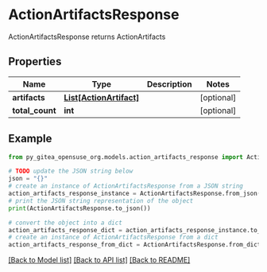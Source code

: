 # ActionArtifactsResponse

ActionArtifactsResponse returns ActionArtifacts

## Properties

Name | Type | Description | Notes
------------ | ------------- | ------------- | -------------
**artifacts** | [**List[ActionArtifact]**](ActionArtifact.md) |  | [optional] 
**total_count** | **int** |  | [optional] 

## Example

```python
from py_gitea_opensuse_org.models.action_artifacts_response import ActionArtifactsResponse

# TODO update the JSON string below
json = "{}"
# create an instance of ActionArtifactsResponse from a JSON string
action_artifacts_response_instance = ActionArtifactsResponse.from_json(json)
# print the JSON string representation of the object
print(ActionArtifactsResponse.to_json())

# convert the object into a dict
action_artifacts_response_dict = action_artifacts_response_instance.to_dict()
# create an instance of ActionArtifactsResponse from a dict
action_artifacts_response_from_dict = ActionArtifactsResponse.from_dict(action_artifacts_response_dict)
```
[[Back to Model list]](../README.md#documentation-for-models) [[Back to API list]](../README.md#documentation-for-api-endpoints) [[Back to README]](../README.md)


